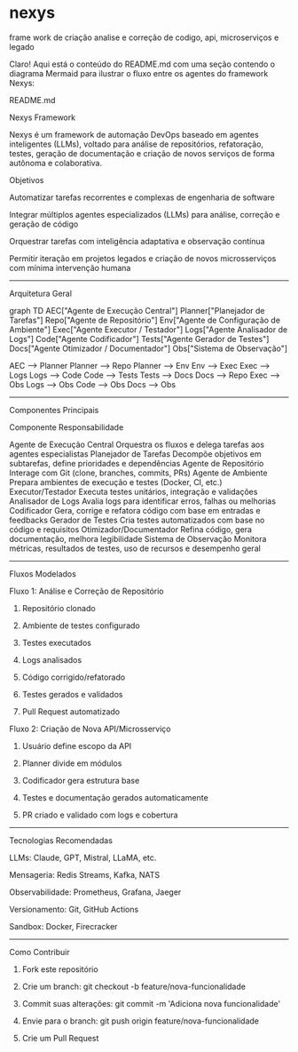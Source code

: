 # nexys
frame work de criação analise e correção de codigo, api, microserviços e legado

Claro! Aqui está o conteúdo do README.md com uma seção contendo o diagrama Mermaid para ilustrar o fluxo entre os agentes do framework Nexys:

README.md

Nexys Framework

Nexys é um framework de automação DevOps baseado em agentes inteligentes (LLMs), voltado para análise de repositórios, refatoração, testes, geração de documentação e criação de novos serviços de forma autônoma e colaborativa.

Objetivos

Automatizar tarefas recorrentes e complexas de engenharia de software

Integrar múltiplos agentes especializados (LLMs) para análise, correção e geração de código

Orquestrar tarefas com inteligência adaptativa e observação contínua

Permitir iteração em projetos legados e criação de novos microsserviços com mínima intervenção humana



---

Arquitetura Geral

graph TD
  AEC["Agente de Execução Central"]
  Planner["Planejador de Tarefas"]
  Repo["Agente de Repositório"]
  Env["Agente de Configuração de Ambiente"]
  Exec["Agente Executor / Testador"]
  Logs["Agente Analisador de Logs"]
  Code["Agente Codificador"]
  Tests["Agente Gerador de Testes"]
  Docs["Agente Otimizador / Documentador"]
  Obs["Sistema de Observação"]

  AEC --> Planner
  Planner --> Repo
  Planner --> Env
  Env --> Exec
  Exec --> Logs
  Logs --> Code
  Code --> Tests
  Tests --> Docs
  Docs --> Repo
  Exec --> Obs
  Logs --> Obs
  Code --> Obs
  Docs --> Obs


---

Componentes Principais

Componente	Responsabilidade

Agente de Execução Central	Orquestra os fluxos e delega tarefas aos agentes especialistas
Planejador de Tarefas	Decompõe objetivos em subtarefas, define prioridades e dependências
Agente de Repositório	Interage com Git (clone, branches, commits, PRs)
Agente de Ambiente	Prepara ambientes de execução e testes (Docker, CI, etc.)
Executor/Testador	Executa testes unitários, integração e validações
Analisador de Logs	Avalia logs para identificar erros, falhas ou melhorias
Codificador	Gera, corrige e refatora código com base em entradas e feedbacks
Gerador de Testes	Cria testes automatizados com base no código e requisitos
Otimizador/Documentador	Refina código, gera documentação, melhora legibilidade
Sistema de Observação	Monitora métricas, resultados de testes, uso de recursos e desempenho geral



---

Fluxos Modelados

Fluxo 1: Análise e Correção de Repositório

1. Repositório clonado


2. Ambiente de testes configurado


3. Testes executados


4. Logs analisados


5. Código corrigido/refatorado


6. Testes gerados e validados


7. Pull Request automatizado



Fluxo 2: Criação de Nova API/Microsserviço

1. Usuário define escopo da API


2. Planner divide em módulos


3. Codificador gera estrutura base


4. Testes e documentação gerados automaticamente


5. PR criado e validado com logs e cobertura




---

Tecnologias Recomendadas

LLMs: Claude, GPT, Mistral, LLaMA, etc.

Mensageria: Redis Streams, Kafka, NATS

Observabilidade: Prometheus, Grafana, Jaeger

Versionamento: Git, GitHub Actions

Sandbox: Docker, Firecracker



---

Como Contribuir

1. Fork este repositório


2. Crie um branch: git checkout -b feature/nova-funcionalidade


3. Commit suas alterações: git commit -m 'Adiciona nova funcionalidade'


4. Envie para o branch: git push origin feature/nova-funcionalidade


5. Crie um Pull Request
